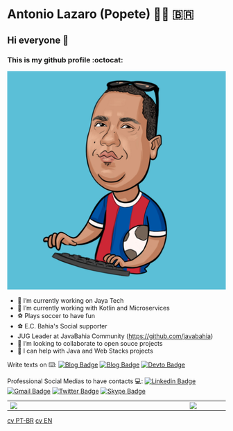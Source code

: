 # Antonio Lazaro (Popete) :man_technologist: :brazil:
## Hi everyone 👋 
### This is my github profile :octocat:

![profile picture](Antonio.jpg)

- 🔭 I’m currently working on Jaya Tech
- 🌱 I’m currently working with Kotlin and Microservices
- :soccer: Plays soccer to have fun
- :soccer: E.C. Bahia's Social supporter
- JUG Leader at JavaBahia Community (https://github.com/javabahia)
- 👯 I’m looking to collaborate to open souce projects
- 🤔 I can help with Java and Web Stacks projects

Write texts on :keyboard::
[![Blog Badge](https://img.shields.io/badge/Blog-antoniolazaro.dev-black)](https://antoniolazaro.dev)
[![Blog Badge](https://img.shields.io/badge/Blog-javabahia.github.io-black)](https://javabahia.github.io)
[![Devto Badge](https://img.shields.io/badge/Devto-dev.to/antonio_lazaro-black)](https://dev.to/antonio_lazaro/)

Professional Social Medias to have contacts :computer::
[![Linkedin Badge](https://img.shields.io/badge/-LinkedIn-blue?style=flat-square&logo=Linkedin&logoColor=white&link=https://www.linkedin.com/in/antonio-lazaro-carvalho/)](https://www.linkedin.com/in/antonio-lazaro-carvalho/)
[![Gmail Badge](https://img.shields.io/badge/-Gmail-c14438?style=flat-square&logo=Gmail&logoColor=white&link=mailto:antonio.lazaro@gmail.com)](mailto:antonio.lazaro@gmail.com)
[![Twitter Badge](https://img.shields.io/badge/-Twitter-blue?style=flat-square&logo=Twitter&logoColor=white&link=https://twitter.com/antonio_lazaro)](https://twitter.com/antonio_lazaro)
[![Skype Badge](https://img.shields.io/badge/-Skype-blue?style=flat-square&logo=Skype&logoColor=white&link=@alazaro.carvalho)](@alazaro.carvalho)

<table>
  <tr>
    <td><img width="400px" align="left" src="https://github-readme-stats.vercel.app/api?username=antoniolazaro&count_private=true&show_icons=true" /></td>
    <td><img width="400px" align="left" src="https://github-readme-stats.vercel.app/api/top-langs?username=antoniolazaro&layout=compact" /></td>
  </tr>
</table>

[cv PT-BR](cv/en/index.md)
[cv EN](cv/en/index.md)